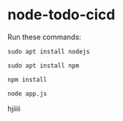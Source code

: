 # node-todo-cicd

Run these commands:


`sudo apt install nodejs`


`sudo apt install npm`


`npm install`

`node app.js`

hjiiii

